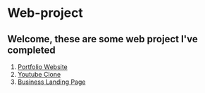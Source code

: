 # Web-project
## Welcome, these are some web project I've completed
1) [Portfolio Website](https://confy-dev.github.io/Web-dev/Portfolio/index.html)    
2) [Youtube Clone](https://confy-dev.github.io/Web-dev/Youtube_clone/index.html)  
2) [Business Landing Page](https://confy-dev.github.io/Web-dev/Business_Landing_Page/index.html)  